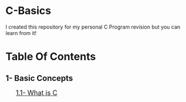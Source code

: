 # C-Basics

I created this repository for my personal C Program revision but you can learn from it!

# Table Of Contents

## 1- Basic Concepts

&emsp;&emsp;<font size = "4">[1.1- What is C]()</font>
